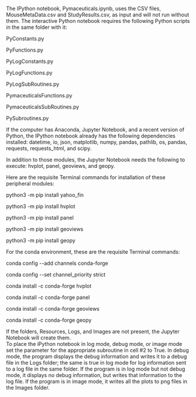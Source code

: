The IPython notebook, Pymaceuticals.ipynb, uses the CSV files, MouseMetaData.csv and StudyResults.csv, 
as input and will not run without them.  The interactive Python notebook requires the following Python 
scripts in the same folder with it:

PyConstants.py

PyFunctions.py

PyLogConstants.py

PyLogFunctions.py

PyLogSubRoutines.py

PymaceuticalsFunctions.py

PymaceuticalsSubRoutines.py

PySubroutines.py

If the computer has Anaconda, Jupyter Notebook, and a recent version of Python, the IPython notebook 
already has the following dependencies installed: datetime, io, json, matplotlib, numpy, pandas, pathlib, 
os, pandas, requests, requests_html, and scipy.

In addition to those modules, the Jupyter Notebook needs the following to execute: hvplot, panel, geoviews, 
and geopy.

Here are the requisite Terminal commands for installation of these peripheral modules:

python3 -m pip install yahoo_fin

python3 -m pip install hvplot

python3 -m pip install panel

python3 -m pip install geoviews

python3 -m pip install geopy

For the conda environment, these are the requisite Terminal commands:

conda config --add channels conda-forge

conda config --set channel_priority strict

conda install -c conda-forge hvplot

conda install -c conda-forge panel

conda install -c conda-forge geoviews

conda install -c conda-forge geopy

If the folders, Resources, Logs, and Images are not present, the Jupyter Notebook will create them.  
To place the iPython notebook in log mode, debug mode, or image mode set the parameter for the appropriate 
subroutine in cell #2 to True.  In debug mode, the program displays the debug information and writes it to a 
debug file in the Logs folder; the same is true in log mode for log information sent to a log file in the same 
folder.  If the program is in log mode but not debug mode, it displays no debug information, but writes that 
information to the log file. If the program is in image mode, it writes all the plots to png files in the 
Images folder.

